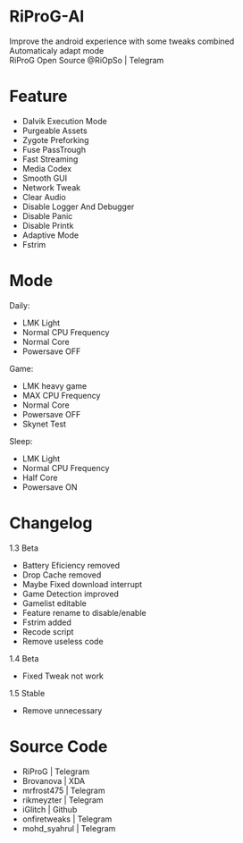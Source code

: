 # RiProG-AI

Improve the android experience with some tweaks combined <br />
Automaticaly adapt  mode <br />
RiProG Open Source @RiOpSo | Telegram  <br />

# Feature
- Dalvik Execution Mode
- Purgeable Assets
- Zygote Preforking
- Fuse PassTrough
- Fast Streaming
- Media Codex
- Smooth GUI
- Network Tweak
- Clear Audio
- Disable Logger And Debugger
- Disable Panic
- Disable Printk
- Adaptive Mode
- Fstrim

# Mode

Daily:
- LMK Light
- Normal CPU Frequency
- Normal Core
- Powersave OFF

Game:
- LMK heavy game
- MAX CPU Frequency
- Normal Core
- Powersave OFF
- Skynet Test

Sleep:
- LMK Light
- Normal CPU Frequency
- Half Core
- Powersave ON

# Changelog

1.3 Beta
- Battery Eficiency removed
- Drop Cache removed
- Maybe Fixed download interrupt
- Game Detection improved
- Gamelist editable
- Feature rename to disable/enable
- Fstrim added
- Recode script
- Remove useless code

1.4 Beta
- Fixed Tweak not work

1.5 Stable
- Remove unnecessary

# Source Code

- RiProG | Telegram
- Brovanova | XDA
- mrfrost475  | Telegram
- rikmeyzter | Telegram
- iGlitch | Github
- onfiretweaks | Telegram
- mohd_syahrul | Telegram
